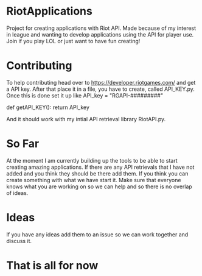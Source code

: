 # RiotApplications
Project for creating applications with Riot API. Made because of my interest in league and wanting to develop applications using the API for player use. Join if you play LOL or just want to have fun creating! 

# Contributing
To help contributing head over to https://developer.riotgames.com/ and get a API key. After that place it in a file, you have to create, called API_KEY.py.
Once this is done set it up like API_key = "RGAPI-#########"

def getAPI_KEY():
    return API_key
    
And it should work with my intial API retrieval library RiotAPI.py.

# So Far
At the moment I am currently building up the tools to be able to start creating amazing applications. If there are any API retrievals that I have not added and you think they should be there add them. If you think you can create something with what we have start it.
Make sure that everyone knows what you are working on so we can help and so there is no overlap of ideas.

# Ideas
If you have any ideas add them to an issue so we can work together and discuss it.

# That is all for now

